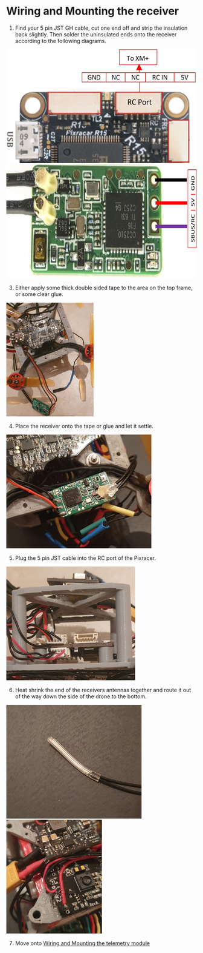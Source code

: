 # Wiring and Mounting the receiver

1. Find your 5 pin JST GH cable, cut one end off and strip the insulation back slightly. Then solder the uninsulated ends onto the receiver according to the following diagrams.

<img src="/./Images/Instructions/XM+.jpg" height="300"> <img src="/./Images/Instructions/XM+module.jpg" height="300">

3. Either apply some thick double sided tape to the area on the top frame, or some clear glue.

<img src="/./Images/Instructions/25.jpeg" height="300">

4. Place the receiver onto the tape or glue and let it settle.

<img src="/./Images/Instructions/25_2.jpeg" height="300">

5. Plug the 5 pin JST cable into the RC port of the Pixracer.

<img src="/./Images/Instructions/26.jpeg" height="300">

6. Heat shrink the end of the receivers antennas together and route it out of the way down the side of the drone to the bottom. 

<img src="/./Images/Instructions/rec.jpeg" height="300"> <img src="/./Images/Instructions/rec2.jpeg" height="300">

7. Move onto [Wiring and Mounting the telemetry module](./telem.md)
